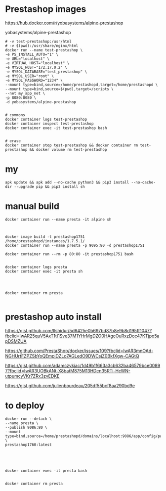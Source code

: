 # Prestashop images


https://hub.docker.com/r/yobasystems/alpine-prestashop


yobasystems/alpine-prestashop

```
# -v test-prestashop:/usr/html
# -v $(pwd):/usr/share/nginx/html
docker run --name test-prestashop \
-e PS_INSTALL_AUTO="1" \
-e URL="localhost" \
-e VIRTUAL_HOST="localhost" \
-e MYSQL_HOST="172.17.0.2" \
-e MYSQL_DATABASE="test_prestashop" \
-e MYSQL_USER="root" \
-e MYSQL_PASSWORD="1234" \
--mount type=bind,source=/home/prestashopd,target=/home/prestashopd \
--mount type=bind,source=$(pwd),target=/scripts \
--net my_app_net \
-p 8080:8080 \
-d yobasystems/alpine-prestashop


# commons
docker container logs test-prestashop
docker container inspect test-prestashop
docker container exec -it test-prestashop bash


# erase
docker container stop test-prestashop && docker container rm test-prestashop && docker volume rm test-prestashop 

```

# my
```
apk update && apk add --no-cache python3 && pip3 install --no-cache-dir --upgrade pip && pip3 install sh

```


# manual build
```
docker container run --name presta -it alpine sh



docker image build -t prestashop1751 /home/prestashopd/instances/1.7.5.1/
docker container run --name presta -p 9095:80 -d prestashop1751

docker container run --rm -p 80:80 -it prestashop1751 bash


docker container logs presta
docker container exec -it presta sh




docker container rm presta


```


# prestashop auto install
https://gist.github.com/Ilshidur/5d6425e0b697bd87b8e9b8d195ff1047?fbclid=IwAR25quV5AxT1tI1Sve37M1YHrMgDZO0HAgcOuRxzDoc47KTjpo5apDSMZUA

https://github.com/PrestaShop/docker/issues/109?fbclid=IwAR3mnOAd-NGHUrtFZPZSbYoQEmpiDZLo7AGLedO9DWCsjZ0BkfXgw-CAGtQ

https://gist.github.com/adamczykjac/1d49b1f663a3cb632ba46579bce00897?fbclid=IwAR3UOBkANt-X8batM875M13HDcn35RTi-HcWN-utpumcyVKr7ZRx3zvEDKE

https://gist.github.com/julienbourdeau/205df55bcf8aa290bd9e


# to deploy

```
docker run --detach \
--name presta \
--publish 9086:80 \
--mount type=bind,source=/home/prestashopd/domains/localhost:9086/app/config/parameters.php,target=/usr/html/app/config/parameters.php \
prestashop1760:latest





docker container exec -it presta bash


docker container rm presta


```

